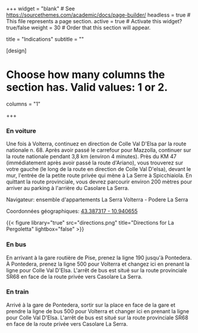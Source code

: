 +++
widget = "blank"  # See https://sourcethemes.com/academic/docs/page-builder/
headless = true  # This file represents a page section.
active = true  # Activate this widget? true/false
weight = 30  # Order that this section will appear.

title = "Indications"
subtitle = ""

[design]
  # Choose how many columns the section has. Valid values: 1 or 2.
  columns = "1"

+++

### En voiture

Une fois à Volterra, continuez en direction de Colle Val D'Elsa par la route nationale n. 68. Après avoir passé le carrefour pour Mazzolla, continuer sur la route nationale pendant 3,8 km (environ 4 minutes). Près du KM 47 (immédiatement après avoir passé la route d'Ariano), vous trouverez sur votre gauche (le long de la route en direction de Colle Val D'elsa), devant le mur, l'entrée de la petite route privée qui mène à La Serre à Spicchiaiola. En quittant la route provinciale, vous devrez parcourir environ 200 mètres pour arriver au parking à l'arrière du Casolare La Serra.

Navigateur: ensemble d'appartements La Serra Volterra - Podere La Serra

Coordonnées géographiques: [43.387317 - 10.940655](https://goo.gl/maps/Cgu91g6GkgrCH8vL7)

{{< figure library="true" src="directions.png" title="Directions for La Pergoletta" lightbox="false" >}}

### En bus

En arrivant à la gare routière de Pise, prenez la ligne 190 jusqu'à Pontedera. À Pontedera, prenez la ligne 500 pour Volterra et changez ici en prenant la ligne pour Colle Val D'Elsa. L'arrêt de bus est situé sur la route provinciale SR68 en face de la route privée vers Casolare La Serra.

### En train

Arrivé à la gare de Pontedera, sortir sur la place en face de la gare et prendre la ligne de bus 500 pour Volterra et changer ici en prenant la ligne pour Colle Val D'Elsa. L'arrêt de bus est situé sur la route provinciale SR68 en face de la route privée vers Casolare La Serra.
